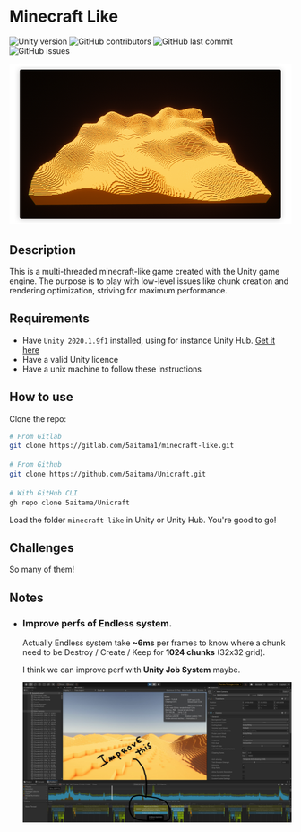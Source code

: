 # Minecraft Like

![Unity version](https://img.shields.io/badge/Unity-2020.1.9f1-blue)
![GitHub contributors](https://img.shields.io/github/contributors/5aitama/Unicraft)
![GitHub last commit](https://img.shields.io/github/last-commit/5aitama/Unicraft)
![GitHub issues](https://img.shields.io/github/issues-raw/5aitama/Unicraft)

![](screenshot.png)

## Description

This is a multi-threaded minecraft-like game created with the Unity game engine. The purpose is to play with low-level issues like chunk creation and rendering optimization, striving for maximum performance.

## Requirements

-   Have `Unity 2020.1.9f1` installed, using for instance Unity Hub. [Get it here](https://unity3d.com/get-unity/download)
-   Have a valid Unity licence
-   Have a unix machine to follow these instructions

## How to use

Clone the repo:

```sh
# From Gitlab
git clone https://gitlab.com/5aitama1/minecraft-like.git

# From Github
git clone https://github.com/5aitama/Unicraft.git

# With GitHub CLI
gh repo clone 5aitama/Unicraft
```

Load the folder `minecraft-like` in Unity or Unity Hub. You're good to go!

## Challenges

So many of them!

## Notes

* ### Improve perfs of Endless system.
    
    Actually Endless system take **~6ms** per frames to know where a chunk need to be Destroy / Create / Keep for  **1024 chunks** (32x32 grid). 
    
    I think we can improve perf with **Unity Job System** maybe.

    ![](performance_LI.jpg)